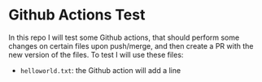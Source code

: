 # Github Actions Test

In this repo I will test some Github actions, that should perform some changes on certain files upon push/merge, and then create a PR with the new version of the files. To test I will use these files:

- `helloworld.txt`: the Github action will add a line